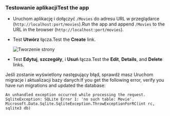 <a name="test"></a>

### <a name="test-the-app"></a><span data-ttu-id="c51ed-101">Testowanie aplikacji</span><span class="sxs-lookup"><span data-stu-id="c51ed-101">Test the app</span></span>

* <span data-ttu-id="c51ed-102">Uruchom aplikację i dołączyć `/Movies` do adresu URL w przeglądarce (`http://localhost:port/movies`).</span><span class="sxs-lookup"><span data-stu-id="c51ed-102">Run the app and append `/Movies` to the URL in the browser (`http://localhost:port/movies`).</span></span>
* <span data-ttu-id="c51ed-103">Test **Utwórz** łącza.</span><span class="sxs-lookup"><span data-stu-id="c51ed-103">Test the **Create** link.</span></span>

  ![Tworzenie strony](../../tutorials/razor-pages/model/_static/conan.png)

<a name="scaffold"></a>

* <span data-ttu-id="c51ed-105">Test **Edytuj**, **szczegóły**, i **Usuń** łącza.</span><span class="sxs-lookup"><span data-stu-id="c51ed-105">Test the **Edit**, **Details**, and **Delete** links.</span></span>

<span data-ttu-id="c51ed-106">Jeśli zostanie wyświetlony następujący błąd, sprawdź masz Uruchom migracje i aktualizacji bazy danych:</span><span class="sxs-lookup"><span data-stu-id="c51ed-106">If you get the following error, verify you have run migrations and updated the database:</span></span>

```
An unhandled exception occurred while processing the request.
SqliteException: SQLite Error 1: 'no such table: Movie'.
Microsoft.Data.Sqlite.SqliteException.ThrowExceptionForRC(int rc, sqlite3 db)
```
